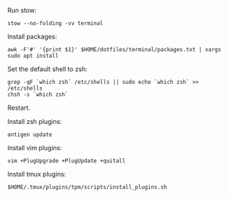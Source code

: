 Run stow:

```
stow --no-folding -vv terminal
```

Install packages:

```
awk -F'#' '{print $1}' $HOME/dotfiles/terminal/packages.txt | xargs sudo apt install
```

Set the default shell to zsh:

```
grep -qF `which zsh` /etc/shells || sudo echo `which zsh` >> /etc/shells
chsh -s `which zsh`
```

Restart.

Install zsh plugins:

```
antigen update
```

Install vim plugins:

```
vim +PlugUpgrade +PlugUpdate +quitall
```

Install tmux plugins:

```
$HOME/.tmux/plugins/tpm/scripts/install_plugins.sh
```
